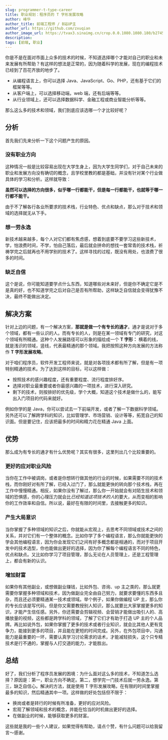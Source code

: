 ```yaml
---
slug: programmer-t-type-career
title: 职业规划：程序员的 T 字形发展攻略
author: 峰华
author_title: 前端工程师 / B站UP主
author_url: https://github.com/zxuqian
author_image_url: https://tvax3.sinaimg.cn/crop.0.0.1080.1080.180/b2745d44ly8g8s4muqeggj20u00u0n0k.jpg?KID=imgbed,tva&Expires=1582389585&ssig=EvXmyu%2FXsX
description: 
tags: [前端, 职业]
---
```


你是不是在面对市面上众多的技术的时候，不知道选择哪个才能对自己的职业和未来发展有所帮助？有这样的想法是正常的，因为随着科学的发展，现在的编程技术已经到了百花齐放的地步了。

- 从编程语言上，你可以选择 Java、JavaScript、Go、PHP，还有基于它们的框架等等。
- 从客户端上，可以选择移动端，web 端，还有后端等等。
- 从行业领域上，还可以选择数据科学、金融工程或商业智能分析等等。

那么这么多的技术和领域，我们到底应该选哪一个才比较好呢？

<!-- truncate -->

## 分析

首先我们先来分析一下这个问题产生的原因。

### 没有职业方向

这种情况一般是比较容易出现在大学生身上，因为大学生同学们，对于自己未来的职业和发展方向没有确切的概念，且学校里教的都是基础，并没有针对某个行业做具体的学习和分析。这样就导致：

**虽然可以选择的方向很多，似乎哪一行都能干，但是每一行都能干，也就等于哪一行都不能干。**

由于不了解各行各业所要求的技术栈，行业特色、优点和缺点，那么对于技术和领域的选择就无从下手。

### 想一劳永逸

新技术越来越多，每个人对它们都有焦虑感，想着到底要不要学习这些新技术，学，怕浪费时间，不学，怕自己落后，最后就会拼命的想找一套常青的技术栈，祈祷学完之后就再也不用学别的技术了。这样寻找的过程，既没有用处，也浪费了很多的时间。

### 缺乏自信

这个是说，你可能知道要学点什么东西，知道哪些对未来好，但是你不确定它是不是真的好，也不知道学完之后对自己是否有所帮助，这样缺乏自信就会变得犹豫不决，最终不能做出决定。

## 解决方案

针对上边的问题，有一个解决方案，**那就是做一个有专长的通才**。通才是说对于多个领域，都有一些认识的人。而有专长的人，则是在某一领域有专门的研究，对这个领域有所精通。这种个人发展路径可以形象的描绘成一个 **T 字形：** 横着的线，就是浅识的领域，竖线，代表最精通的那个领域。我把按照这种方向发展的方法称作 **T 字形发展攻略**。

对于咱们程序员，软件开发工程师来说，就是对各项技术都有所了解，但是有一项特别精通的技术。为了达到这样的目标，可以这样做：

- 按照技术的感兴趣程度，还有重要程度、流行程度排好序。
- 选择对职业最重要或者你最感兴趣的一项技术，进行深入研究。
- 剩下的技术，则按排好的优先级，学个大概，知道这个技术是做什么的，能写出入门项目的代码来就好。

例如你学的是 Java，你可以尝试去一下前端开发，或者了解一下数据科学领域。另外还可以了解跨学科的知识，比如管理学、市场营销、设计等等，拓宽自己的知识面。但是要记住，应该把最多的时间和精力花在精通 Java 上面。

## 优势

那么成为有专长的通才有什么优势呢？其实有很多，这里列出几个比较重要的。

### 更好的应对职业风险

当你在工作中被调岗，或者是你想转行做其他的行业的时候，如果需要不同的技术栈，而你刚好对有所了解，已经入过门了，那么就能更快的转向那个技术栈，再在工作中慢慢精通。相反，如果你没有了解过，那么你一开始就会有对陌生技术和领域的恐惧感，你的心理压力就会比*已经知道这项技术的人*的要大，从而变相的影响你的工作效率和自信。所以说，最好在有限的时间里，去接触更多的知识。

### 产生大局意识

当你掌握了多种领域的知识之后，你就能从宏观上，去思考不同领域或技术之间的关系，并对它们有一个整体的概念。比如你学了多个编程语言，那么你就能更快的学会其他编程语言，因为你会发现它们之间有好多概念都是相通的，而对于项目开发中的技术选型，你也能做出更好的选择，因为你了解每个编程语言不同的特色，优点和缺点。又比如你学习了项目管理，那么无论在人员管理上，还是工程管理上，都会有新的认识。

### 增加财富

如果你有其他副业，或想做副业赚钱，比如外包、咨询、up 主之类的，那么就更需要你掌握多种领域和技术，因为做副业完全由自己努力，就要求要懂的东西多且杂，而且还必须要精通某一技术或领域。举个例子，如果你做编程 UP 主，那么你的专长应该是写代码，但是你又需要教授别人知识，那么就要比大家掌握更多的知识，才能产生信任感。另外，你还需要会剪辑视频、会营销才能做出吸引人的、高播放量的视频，这些都是跨学科的领域，了解了它们才有助于打造 UP 主的个人品牌。再比如说外包，如果你掌握了更多的技术或者行业知识，就会比其他人更有竞争力，能接到更多的项目，并且能在更短的时间完成。另外，在外包项目中，沟通能力是最重要的一环，需要认真学习讨论需求的话术，才能减轻损失，这个只专精技术是行不通的，掌握与人打交道的能力，才能胜出。

## 总结

好了，我们分析了程序员发展的困境：为什么面对这么多的技术，不知道怎么选择？原因是：第一，职业方向不确定。第二，想学完一门技术后就一劳永逸。第三，缺乏自信心。解决的方法，就是使用 T 字形发展攻略，在有限的时间里掌握最多的知识，然后精通其中一项。这样做的好处包括但不限于：

- 换岗或者是转行的时候有所准备，更好的应对风险。
- 宏观了解领域和技术的概念，并能在恰当的时机做出更好的选择。
- 在做副业的时候，能够获取更多的财富。

这些就是我的一些个人建议，如果觉得有帮助，请点个赞，有什么问题可以给我留言～感谢。


